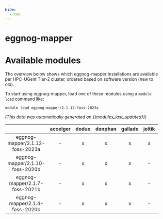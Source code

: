 ```yaml
---
hide:
  - toc
---
```


eggnog-mapper
=============

# Available modules


The overview below shows which eggnog-mapper installations are available per HPC-UGent Tier-2 cluster, ordered based on software version (new to old).

To start using eggnog-mapper, load one of these modules using a `module load` command like:

```shell
module load eggnog-mapper/2.1.12-foss-2023a
```

*(This data was automatically generated on {{modules_last_updated}})*  

| |accelgor|doduo|donphan|gallade|joltik|shinx|skitty|
| :---: | :---: | :---: | :---: | :---: | :---: | :---: | :---: |
|eggnog-mapper/2.1.12-foss-2023a|-|x|x|x|x|x|x|
|eggnog-mapper/2.1.10-foss-2020b|-|x|x|x|-|-|-|
|eggnog-mapper/2.1.7-foss-2021b|-|x|x|x|-|-|-|
|eggnog-mapper/2.1.4-foss-2020b|-|x|x|x|-|-|-|
